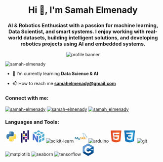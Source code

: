 <h1 align="center">Hi 👋, I'm Samah Elmenady</h1>
<h3 align="center">AI & Robotics Enthusiast with a passion for machine learning, Data Scientist, and smart systems. I enjoy working with real-world datasets, building intelligent solutions, and developing robotics projects using AI and embedded systems.</h3>

<p align="center">
  <img src="https://i.pinimg.com/736x/60/5b/e4/605be479dfcb6ee0977c3b0dce2e5963.jpg" alt="profile banner" width="400"/>
</p>

<p align="left"> 
  <img src="https://komarev.com/ghpvc/?username=samah-elmenady&label=Profile%20views&color=0e75b6&style=flat" alt="samah-elmenady" /> 
</p>

- 🌱 I’m currently learning **Data Science & AI**

- 📫 How to reach me **samahelmenady@gmail.com**

<h3 align="left">Connect with me:</h3>
<p align="left">
<a href="https://www.linkedin.com/in/samah-elmenady-9937182a2/" target="blank"><img align="center" src="https://raw.githubusercontent.com/rahuldkjain/github-profile-readme-generator/master/src/images/icons/Social/linked-in-alt.svg" alt="samah-elmenady" height="30" width="40" /></a>
<a href="https://www.kaggle.com/samahelmenady" target="blank"><img align="center" src="https://raw.githubusercontent.com/rahuldkjain/github-profile-readme-generator/master/src/images/icons/Social/kaggle.svg" alt="samah-elmenady" height="30" width="40" /></a>
<a href="https://www.instagram.com/samah_elmenady/?hl=ar" target="blank"><img align="center" src="https://raw.githubusercontent.com/rahuldkjain/github-profile-readme-generator/master/src/images/icons/Social/instagram.svg" alt="samah_elmenady" height="30" width="40" /></a>
</p>

<h3 align="left">Languages and Tools:</h3>
<p align="left">
  <img src="https://raw.githubusercontent.com/devicons/devicon/master/icons/python/python-original.svg" alt="python" width="40" height="40"/>
  <img src="https://raw.githubusercontent.com/devicons/devicon/master/icons/pandas/pandas-original.svg" alt="pandas" width="40" height="40"/>
  <img src="https://raw.githubusercontent.com/devicons/devicon/master/icons/numpy/numpy-original.svg" alt="numpy" width="40" height="40"/>
  <img src="https://upload.wikimedia.org/wikipedia/commons/0/05/Scikit_learn_logo_small.svg" alt="scikit-learn" width="40" height="40"/>
  <img src="https://raw.githubusercontent.com/devicons/devicon/master/icons/mysql/mysql-original-wordmark.svg" alt="mysql" width="40" height="40"/>
  <img src="https://cdn.worldvectorlogo.com/logos/arduino-1.svg" alt="arduino" width="40" height="40"/>
  <img src="https://raw.githubusercontent.com/devicons/devicon/master/icons/html5/html5-original.svg" alt="html" width="40" height="40"/>
  <img src="https://raw.githubusercontent.com/devicons/devicon/master/icons/css3/css3-original.svg" alt="css" width="40" height="40"/>
  <img src="https://www.vectorlogo.zone/logos/git-scm/git-scm-icon.svg" alt="git" width="40" height="40"/>
  <img src="https://upload.wikimedia.org/wikipedia/commons/8/84/Matplotlib_icon.svg" alt="matplotlib" width="40" height="40"/>
  <img src="https://seaborn.pydata.org/_images/logo-mark-lightbg.svg" alt="seaborn" width="40" height="40"/>
  <img src="https://upload.wikimedia.org/wikipedia/commons/2/2d/Tensorflow_logo.svg" alt="tensorflow" width="40" height="40"/>
  <img src="https://raw.githubusercontent.com/devicons/devicon/master/icons/cplusplus/cplusplus-original.svg" alt="cplusplus" width="40" height="40"/>
</p>

